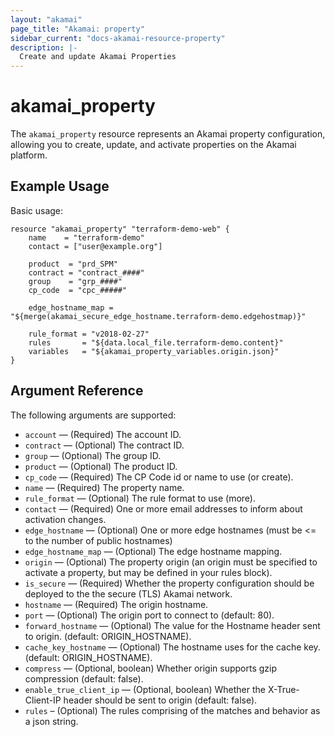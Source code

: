 ```yaml
---
layout: "akamai"
page_title: "Akamai: property"
sidebar_current: "docs-akamai-resource-property"
description: |-
  Create and update Akamai Properties
---
```


# akamai_property

The `akamai_property` resource represents an Akamai property configuration, allowing you to create,
update, and activate properties on the Akamai platform. 

## Example Usage

Basic usage:

```hcl
resource "akamai_property" "terraform-demo-web" {
    name    = "terraform-demo"
    contact = ["user@example.org"]

    product  = "prd_SPM"
    contract = "contract_####"
    group    = "grp_####"
    cp_code  = "cpc_#####"

    edge_hostname_map = "${merge(akamai_secure_edge_hostname.terraform-demo.edgehostmap)}"

    rule_format = "v2018-02-27"
    rules       = "${data.local_file.terraform-demo.content}"
    variables   = "${akamai_property_variables.origin.json}"
}

```

## Argument Reference

The following arguments are supported:

* `account` — (Required) The account ID.
* `contract` — (Optional) The contract ID.
* `group` — (Optional) The group ID.
* `product` — (Optional) The product ID.
* `cp_code` — (Required) The CP Code id or name to use (or create).
* `name` — (Required) The property name.
* `rule_format` — (Optional) The rule format to use (more).
* `contact` — (Required) One or more email addresses to inform about activation changes.
* `edge_hostname` — (Optional) One or more edge hostnames (must be <= to the number of public hostnames)
* `edge_hostname_map` — (Optional) The edge hostname mapping.
* `origin` — (Optional) The property origin (an origin must be specified to activate a property, but may be defined in your rules block).
* `is_secure` — (Required) Whether the property configuration should be deployed to the the secure (TLS) Akamai network.
* `hostname` — (Required) The origin hostname.
* `port` — (Optional) The origin port to connect to (default: 80).
* `forward_hostname` — (Optional) The value for the Hostname header sent to origin. (default: ORIGIN_HOSTNAME).
* `cache_key_hostname` — (Optional) The hostname uses for the cache key. (default: ORIGIN_HOSTNAME).
* `compress` — (Optional, boolean) Whether origin supports gzip compression (default: false).
* `enable_true_client_ip` — (Optional, boolean) Whether the X-True-Client-IP header should be sent to origin (default: false).
* `rules` –  (Optional) The rules comprising of the matches and behavior as a json string.
